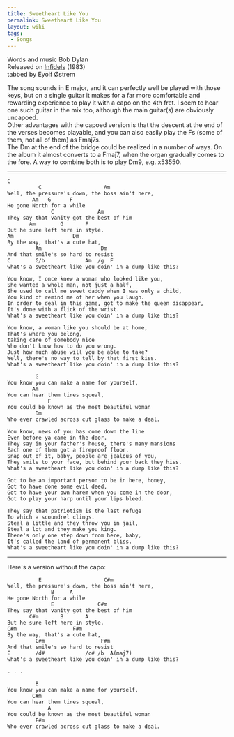 ```yaml
---
title: Sweetheart Like You
permalink: Sweetheart Like You
layout: wiki
tags:
 - Songs
---
```


Words and music Bob Dylan  
Released on [Infidels](Infidels "wikilink") (1983)  
tabbed by Eyolf Østrem

The song sounds in E major, and it can perfectly well be played with
those keys, but on a single guitar it makes for a far more comfortable
and rewarding experience to play it with a capo on the 4th fret. I seem
to hear one such guitar in the mix too, although the main guitar(s) are
obviously uncapoed.  
Other advantages with the capoed version is that the descent at the end
of the verses becomes playable, and you can also easily play the Fs
(some of them, not all of them) as Fmaj7s.  
The Dm at the end of the bridge could be realized in a number of ways.
On the album it almost converts to a Fmaj7, when the organ gradually
comes to the fore. A way to combine both is to play Dm9, e.g. x53550.

* * * * *

    C
              C                    Am
    Well, the pressure's down, the boss ain't here,
            Am   G      F
    He gone North for a while
                  C              Am
    They say that vanity got the best of him
           Am        G       F
    But he sure left here in style.
    Am                   Dm
    By the way, that's a cute hat,
             Am                   Dm
    And that smile's so hard to resist
    C        G/b             Am  /g  F
    what's a sweetheart like you doin' in a dump like this?

    You know, I once knew a woman who looked like you,
    She wanted a whole man, not just a half,
    She used to call me sweet daddy when I was only a child,
    You kind of remind me of her when you laugh.
    In order to deal in this game, got to make the queen disappear,
    It's done with a flick of the wrist.
    What's a sweetheart like you doin' in a dump like this?

    You know, a woman like you should be at home,
    That's where you belong,
    taking care of somebody nice
    Who don't know how to do you wrong.
    Just how much abuse will you be able to take?
    Well, there's no way to tell by that first kiss.
    What's a sweetheart like you doin' in a dump like this?

             G
    You know you can make a name for yourself,
            Am
    You can hear them tires squeal,
                 F
    You could be known as the most beautiful woman
             Dm
    Who ever crawled across cut glass to make a deal.

    You know, news of you has come down the line
    Even before ya came in the door.
    They say in your father's house, there's many mansions
    Each one of them got a fireproof floor.
    Snap out of it, baby, people are jealous of you,
    They smile to your face, but behind your back they hiss.
    What's a sweetheart like you doin' in a dump like this?

    Got to be an important person to be in here, honey,
    Got to have done some evil deed,
    Got to have your own harem when you come in the door,
    Got to play your harp until your lips bleed.

    They say that patriotism is the last refuge
    To which a scoundrel clings.
    Steal a little and they throw you in jail,
    Steal a lot and they make you king.
    There's only one step down from here, baby,
    It's called the land of permanent bliss.
    What's a sweetheart like you doin' in a dump like this?

* * * * *

Here's a version without the capo:

              E                    C#m
    Well, the pressure's down, the boss ain't here,
                  B     A
    He gone North for a while
                  E              C#m
    They say that vanity got the best of him
           C#m       B       A
    But he sure left here in style.
    C#m                  F#m
    By the way, that's a cute hat,
             C#m                  F#m
    And that smile's so hard to resist
    E        /d#             /c# /b  A(maj7)
    what's a sweetheart like you doin' in a dump like this?

    . . .

             B
    You know you can make a name for yourself,
            C#m
    You can hear them tires squeal,
                 A
    You could be known as the most beautiful woman
             F#m
    Who ever crawled across cut glass to make a deal.
